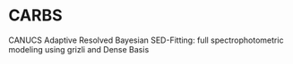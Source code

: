 # CARBS
CANUCS Adaptive Resolved Bayesian SED-Fitting: full spectrophotometric modeling using grizli and Dense Basis
